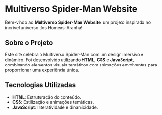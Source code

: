 # Multiverso Spider-Man Website  

Bem-vindo ao **Multiverso Spider-Man Website**, um projeto inspirado no incrível universo dos Homens-Aranha!  

## Sobre o Projeto  
Este site celebra o Multiverso Spider-Man com um design imersivo e dinâmico. Foi desenvolvido utilizando **HTML**, **CSS** e **JavaScript**, combinando elementos visuais temáticos com animações envolventes para proporcionar uma experiência única.  

## Tecnologias Utilizadas  
- **HTML**: Estruturação do conteúdo.  
- **CSS**: Estilização e animações temáticas.  
- **JavaScript**: Interatividade e dinamicidade.
